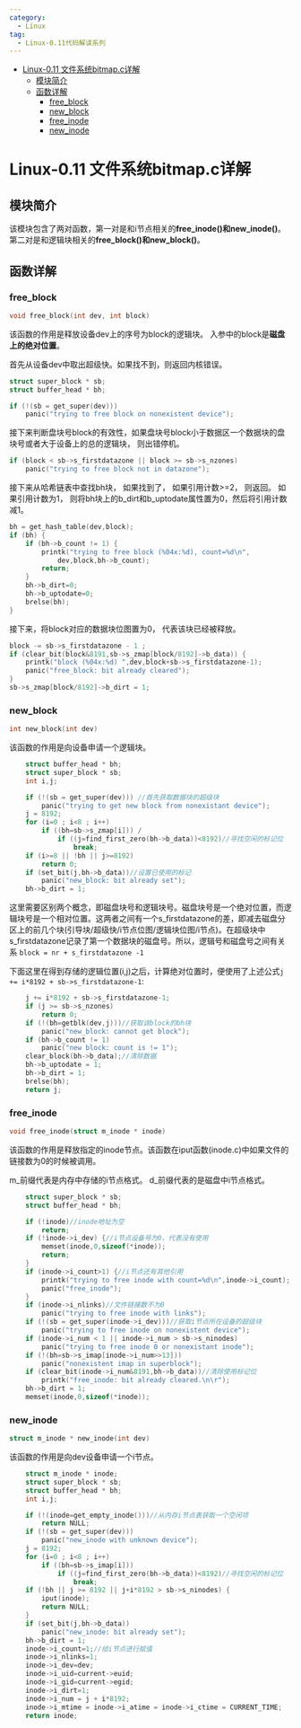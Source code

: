 ```yaml
---
category:
  - Linux
tag:
  - Linux-0.11代码解读系列
---
```


- [Linux-0.11 文件系统bitmap.c详解](#linux-011-文件系统bitmapc详解)
	- [模块简介](#模块简介)
	- [函数详解](#函数详解)
		- [free\_block](#free_block)
		- [new\_block](#new_block)
		- [free\_inode](#free_inode)
		- [new\_inode](#new_inode)

# Linux-0.11 文件系统bitmap.c详解

## 模块简介

该模块包含了两对函数，第一对是和i节点相关的**free_inode()**和**new_inode()**。第二对是和逻辑块相关的**free_block()**和**new_block()**。

## 函数详解

### free_block
```c
void free_block(int dev, int block)
```
该函数的作用是释放设备dev上的序号为block的逻辑块。 入参中的block是**磁盘上的绝对位置**。

首先从设备dev中取出超级快。如果找不到，则返回内核错误。
```c
struct super_block * sb;
struct buffer_head * bh;

if (!(sb = get_super(dev)))
    panic("trying to free block on nonexistent device");
```

接下来判断盘块号block的有效性，如果盘块号block小于数据区一个数据块的盘块号或者大于设备上的总的逻辑块， 则出错停机。
```c
if (block < sb->s_firstdatazone || block >= sb->s_nzones)
    panic("trying to free block not in datazone");
```

接下来从哈希链表中查找bh块， 如果找到了， 如果引用计数>=2， 则返回。 如果引用计数为1， 则将bh块上的b_dirt和b_uptodate属性置为0，然后将引用计数减1。
```c
bh = get_hash_table(dev,block);
if (bh) {
    if (bh->b_count != 1) {
        printk("trying to free block (%04x:%d), count=%d\n",
            dev,block,bh->b_count);
        return;
    }
    bh->b_dirt=0;
    bh->b_uptodate=0;
    brelse(bh);
}
```

接下来，将block对应的数据块位图置为0， 代表该块已经被释放。
```c
block -= sb->s_firstdatazone - 1 ;
if (clear_bit(block&8191,sb->s_zmap[block/8192]->b_data)) {
    printk("block (%04x:%d) ",dev,block+sb->s_firstdatazone-1);
    panic("free_block: bit already cleared");
}
sb->s_zmap[block/8192]->b_dirt = 1;
```

### new_block
```c
int new_block(int dev)
```
该函数的作用是向设备申请一个逻辑块。

```c
	struct buffer_head * bh;
	struct super_block * sb;
	int i,j;

	if (!(sb = get_super(dev))) //首先获取数据块的超级块
		panic("trying to get new block from nonexistant device");
	j = 8192;
	for (i=0 ; i<8 ; i++)
		if ((bh=sb->s_zmap[i])) /
			if ((j=find_first_zero(bh->b_data))<8192)//寻找空闲的标记位
				break;
	if (i>=8 || !bh || j>=8192)
		return 0;
	if (set_bit(j,bh->b_data))//设置已使用的标记
		panic("new_block: bit already set");
	bh->b_dirt = 1;
```

这里需要区别两个概念，即磁盘块号和逻辑块号。磁盘块号是一个绝对位置，而逻辑块号是一个相对位置。这两者之间有一个s_firstdatazone的差，即减去磁盘分区上的前几个块(引导块/超级快/i节点位图/逻辑块位图/i节点)。在超级块中s_firstdatazone记录了第一个数据块的磁盘号。所以，逻辑号和磁盘号之间有关系
```block = nr + s_firstdatazone -1	```

下面这里在得到存储的逻辑位置(i,j)之后，计算绝对位置时，便使用了上述公式```j += i*8192 + sb->s_firstdatazone-1```:
```c
	j += i*8192 + sb->s_firstdatazone-1;
	if (j >= sb->s_nzones)
		return 0;
	if (!(bh=getblk(dev,j)))//获取该block的bh块
		panic("new_block: cannot get block");
	if (bh->b_count != 1)
		panic("new block: count is != 1");
	clear_block(bh->b_data);//清除数据
	bh->b_uptodate = 1;
	bh->b_dirt = 1;
	brelse(bh);
	return j;
```
### free_inode
```c
void free_inode(struct m_inode * inode)
```
该函数的作用是释放指定的inode节点。该函数在iput函数(inode.c)中如果文件的链接数为0的时候被调用。

m_前缀代表是内存中存储的i节点格式。 d_前缀代表的是磁盘中i节点格式。

```c
	struct super_block * sb;
	struct buffer_head * bh;

	if (!inode)//inode地址为空
		return;
	if (!inode->i_dev) {//i节点设备号为0，代表没有使用
		memset(inode,0,sizeof(*inode));
		return;
	}
	if (inode->i_count>1) {//i节点还有其他引用
		printk("trying to free inode with count=%d\n",inode->i_count);
		panic("free_inode");
	}
	if (inode->i_nlinks)//文件链接数不为0
		panic("trying to free inode with links");
	if (!(sb = get_super(inode->i_dev)))//获取i节点所在设备的超级块
		panic("trying to free inode on nonexistent device");
	if (inode->i_num < 1 || inode->i_num > sb->s_ninodes)
		panic("trying to free inode 0 or nonexistant inode");
	if (!(bh=sb->s_imap[inode->i_num>>13]))
		panic("nonexistent imap in superblock");
	if (clear_bit(inode->i_num&8191,bh->b_data))//清除使用标记位
		printk("free_inode: bit already cleared.\n\r");
	bh->b_dirt = 1;
	memset(inode,0,sizeof(*inode));
```

### new_inode
```c
struct m_inode * new_inode(int dev)
```
该函数的作用是向dev设备申请一个i节点。

```c
	struct m_inode * inode;
	struct super_block * sb;
	struct buffer_head * bh;
	int i,j;

	if (!(inode=get_empty_inode()))//从内存i节点表获取一个空闲项
		return NULL;
	if (!(sb = get_super(dev)))
		panic("new_inode with unknown device");
	j = 8192;
	for (i=0 ; i<8 ; i++)
		if ((bh=sb->s_imap[i]))
			if ((j=find_first_zero(bh->b_data))<8192)//寻找空闲的标记位
				break;
	if (!bh || j >= 8192 || j+i*8192 > sb->s_ninodes) {
		iput(inode);
		return NULL;
	}
	if (set_bit(j,bh->b_data))
		panic("new_inode: bit already set");
	bh->b_dirt = 1;
	inode->i_count=1;//给i节点进行赋值
	inode->i_nlinks=1;
	inode->i_dev=dev;
	inode->i_uid=current->euid;
	inode->i_gid=current->egid;
	inode->i_dirt=1;
	inode->i_num = j + i*8192;
	inode->i_mtime = inode->i_atime = inode->i_ctime = CURRENT_TIME;
	return inode;
```
